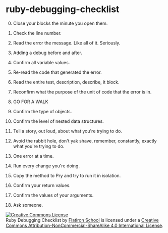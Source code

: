 ruby-debugging-checklist
========================

0. Close your blocks the minute you open them.

1. Check the line number.
2. Read the error the message. Like all of it. Seriously.
3. Adding a debug before and after. 
4. Confirm all variable values.
5. Re-read the code that generated the error.
6. Read the entire test, description, describe, it block. 
7. Reconfirm what the purpose of the unit of code that the error is in.

8. GO FOR A WALK

8. Confirm the type of objects.
9. Confirm the level of nested data structures.
10. Tell a story, out loud, about what you're trying to do.
11. Avoid the rabbit hole, don't yak shave, remember, constantly, exactly what you're trying to do.
12. One error at a time.
13. Run every change you're doing.
14. Copy the method to Pry and try to run it in isolation.
15. Confirm your return values.
16. Confirm the values of your arguments.
17. Ask someone.

<a rel="license" href="http://creativecommons.org/licenses/by-nc-sa/4.0/deed.en_US"><img alt="Creative Commons License" style="border-width:0" src="http://i.creativecommons.org/l/by-nc-sa/4.0/88x31.png" /></a><br /><span xmlns:dct="http://purl.org/dc/terms/" href="http://purl.org/dc/dcmitype/Text" property="dct:title" rel="dct:type">Ruby Debugging Checklist</span> by <a xmlns:cc="http://creativecommons.org/ns#" href="http://github.com/flatiron-school/ruby-debugging-checklist" property="cc:attributionName" rel="cc:attributionURL">Flatiron School</a> is licensed under a <a rel="license" href="http://creativecommons.org/licenses/by-nc-sa/4.0/deed.en_US">Creative Commons Attribution-NonCommercial-ShareAlike 4.0 International License</a>.
